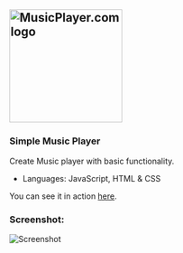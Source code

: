 ## <img src="https://user-images.githubusercontent.com/43339813/116809713-15ff9b00-ab48-11eb-812e-1f96c1d3755d.png" width="200" title="MusicPlayer.com logo"> ##

### Simple Music Player ###

Create Music player with basic functionality.

- Languages: JаvaScript, HTML & CSS

You can see it in action [here](https://kalvachev.github.io/MusicPlayer/).

### Screenshot: 
![Screenshot](https://user-images.githubusercontent.com/43339813/116809696-f5374580-ab47-11eb-99cb-5dd7aef848eb.png)

